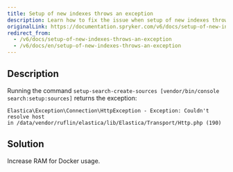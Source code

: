```yaml
---
title: Setup of new indexes throws an exception
description: Learn how to fix the issue when setup of new indexes throws an exception
originalLink: https://documentation.spryker.com/v6/docs/setup-of-new-indexes-throws-an-exception
redirect_from:
  - /v6/docs/setup-of-new-indexes-throws-an-exception
  - /v6/docs/en/setup-of-new-indexes-throws-an-exception
---
```


## Description
Running the command `setup-search-create-sources [vendor/bin/console search:setup:sources]` returns the exception:
```
Elastica\Exception\Connection\HttpException - Exception: Couldn't resolve host
in /data/vendor/ruflin/elastica/lib/Elastica/Transport/Http.php (190)
```

## Solution
Increase RAM for Docker usage.
